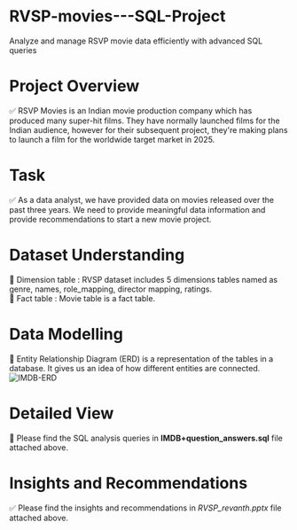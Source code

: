 # RVSP-movies---SQL-Project
Analyze and manage RSVP movie data efficiently with advanced SQL queries

# Project Overview
✅ RSVP Movies is an Indian movie production company which has produced many super-hit films. They have normally launched films for the Indian audience, however for their subsequent project, they're making plans to launch a film for the worldwide target market in 2025.

# Task
✅ As a data analyst, we have provided data on movies released over the past three years. We need to provide meaningful data information and provide recommendations to start a new movie project.

# Dataset Understanding
🔸 Dimension table : RVSP dataset includes 5 dimensions tables named as genre, names, role_mapping, director mapping, ratings.\
🔸 Fact table : Movie table is a fact table.

# Data Modelling
🔸 Entity Relationship Diagram (ERD) is a representation of the tables in a database. It gives us an idea of how different entities are connected.\
![IMDB-ERD](https://github.com/user-attachments/assets/db26cecb-5abb-401b-b2ae-407be4e0bbe5)

# Detailed View
🔸 Please find the SQL analysis queries in **IMDB+question_answers.sql** file attached above. 

# Insights and Recommendations
✅ Please find the insights and recommendations in *RVSP_revanth.pptx* file attached above.
